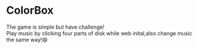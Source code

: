 # ColorBox
The game is simple but have challenge!
<br/>
Play music by clicking four parts of disk while web inital,also change music the same way!:smile: 